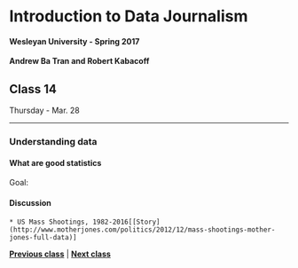 # Introduction to Data Journalism
  
#### Wesleyan University - Spring 2017
  
**Andrew Ba Tran and Robert Kabacoff**
  
## Class 14
Thursday - Mar. 28
                             
----
                             
### Understanding data
                             
#### What are good statistics
                             
Goal: 
                             
#### Discussion

    * US Mass Shootings, 1982-2016[[Story](http://www.motherjones.com/politics/2012/12/mass-shootings-mother-jones-full-data)]
                                 
                   
**[Previous class](class13.md)** | **[Next class](class15.md)**
